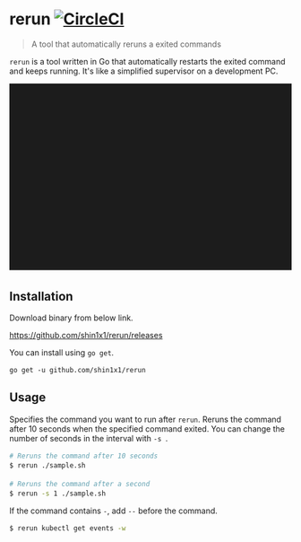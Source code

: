# rerun [![CircleCI](https://circleci.com/gh/shin1x1/rerun.svg?style=svg)](https://circleci.com/gh/shin1x1/rerun)

> A tool that automatically reruns a exited commands

`rerun` is a tool written in Go that automatically restarts the exited command and keeps running. It's like a simplified supervisor on a development PC.

![screencast](docs/screencast.svg)

## Installation

Download binary from below link.

<https://github.com/shin1x1/rerun/releases>

You can install using `go get`.

```
go get -u github.com/shin1x1/rerun
```

## Usage

Specifies the command you want to run after `rerun`. Reruns the command after 10 seconds when the specified command exited. You can change the number of seconds in the interval with `-s `.

```bash
# Reruns the command after 10 seconds
$ rerun ./sample.sh

# Reruns the command after a second
$ rerun -s 1 ./sample.sh
```

If the command contains `-`, add `--` before the command.

```bash
$ rerun kubectl get events -w
```
